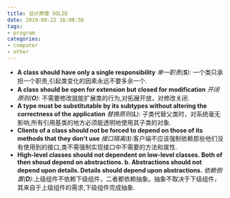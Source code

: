 ```yaml
---
title: 设计原理 SOLID
date: 2019-09-22 16:08:56
tags: 
- program
categories: 
- computer
- other
---
```


+ **A class should have only a single responsibility**
    *单一职责(**S**)*: 一个类只承担一个职责,引起类变化的因素永远不要多余一个.
+ **A class should be open for extension but closed for modification**
    *开闭原则(**O**)*: 不需要修改就能扩展类的行为,对拓展开放，对修改关闭.
+ **A type must be substitutable by its subtypes without altering the correctness of the application**
    *替换原则(**L**)*: 子类代替父类时，对系统毫无影响,所有引用基类的地方必须能透明地使用其子类的对象.
+ **Clients of a class should not be forced to depend on those of its methods that they don't use**
    *接口隔离(**I**)*:客户端不应该强制依赖那些他们没有使用到的接口,类不需强制实现接口中不需要的方法和属性.
+ **High-level classes should not dependent on low-level classes. Both of then shoud depend on abstractions. b. Abstractions should not depend upon details. Details should depend upon abstractions.**
    *依赖倒置(**D**)*:上级组件不依赖下级组件，二者都依赖抽象。抽象不取决于下级组件，其来自于上级组件的需求,下级组件完成抽象.
